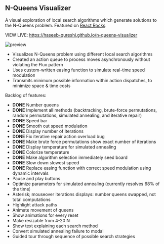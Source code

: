 ## N-Queens Visualizer

A visual exploration of local search algorithms which generate solutions to the N-Queens problem. Featured on [React Rocks](https://react.rocks/example/n-queens-visualizer).

VIEW LIVE: https://haseeb-qureshi.github.io/n-queens-visualizer

![preview](http://i.imgur.com/NLAFIIt.gif)

* Visualizes N-Queens problem using different local search algorithms
* Created an action queue to process moves asynchronously without violating the Flux pattern
* Uses custom-written easing function to simulate real-time speed modulation
* Transmits minimum possible information within action dispatches, to minimize space & time costs

Backlog of features:
* **DONE** Number queens
* **DONE** Implement all methods (backtracking, brute-force permutations, random permutations, simulated annealing, and iterative repair)
* **DONE** Speed bar
* **DONE** Smooth out speed modulation
* **DONE** Display number of iterations
* **DONE** Fix iterative repair action overload bug
* **DONE** Make brute force permutations show exact number of iterations
* **DONE** Display temperature for simulated annealing
* **DONE** Colorize temperature
* **DONE** Make algorithm selection immediately seed board
* **DONE** Slow down slowest speed
* **DONE** Replace easing function with correct speed modulation using dynamic intervals
* Pause and play buttons
* Optimize parameters for simulated annealing (currently resolves 68% of the time)
* Asterisk; mouseover iterations displays: number queens swapped, not total computations
* Highlight attack paths
* Animate movement of queens
* Show animations for every reset
* Make resizable from 4-20 N
* Show text explaining each search method
* Convert simulated annealing failure to modal
* Guided tour through sequence of possible search strategies
